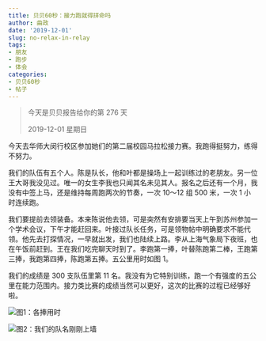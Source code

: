 ```yaml
---
title: 贝贝60秒：接力跑就得拼命吗
author: 曲政
date: '2019-12-01'
slug: no-relax-in-relay
tags:
- 朋友
- 跑步
- 体会
categories:
- 贝贝60秒
- 帖子
---
```


> 今天是贝贝报告给你的第 276 天
>
> 2019-12-01 星期日

今天去华师大闵行校区参加她们的第二届校园马拉松接力赛。我跑得挺努力，练得不努力。

我们的队伍有五个人。陈是队长，他和叶都是操场上一起训练过的老朋友。另一位王大哥我没见过。唯一的女生李我也只闻其名未见其人。报名之后还有一个月，我没有中签上马，还是维持每周跑两次的节奏，一次 10～12 组 500 米，一次 1 小时连续跑。

我们要提前去领装备。本来陈说他去领，可是突然有安排要当天上午到苏州参加一个学术会议，下午才能赶回来。叶接过队长任务，可是领物帖中明确要求不能代领。他先去打探情况，一早就出发，我们也陆续上路。李从上海气象局下夜班，也在午饭前赶到。王在我们吃完聊天时到了。李跑第一捧，叶替陈跑第二棒，王跑第三捧，我跑第四捧，陈跑第五捧。五公里用时如图 1。

我们的成绩是 300 支队伍里第 11 名。我没有为它特别训练，跑一个有强度的五公里在能力范围内。接力类比赛的成绩当然可以更好，这次的比赛的过程已经够好啦。

![图1：各捧用时](https://tva1.sinaimg.cn/large/006tNbRwgy1g9rg3sbtdfj30ka0kfwgk.jpg)

![图2：我们的队名刚刚上墙](https://tva1.sinaimg.cn/large/006tNbRwgy1g9rfyyrx9pj30u0140gql.jpg)



